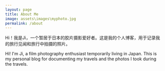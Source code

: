 ```yaml
---
layout: page
title: About Me
image: assets\images\myphoto.jpg
permalink: /about
---
```


Hi！我是Ji，一个暂居于日本的胶片摄影爱好者。这是我的个人博客，用于记录我的旅行见闻和旅行中拍摄的照片。

Hi! I'm Ji, a film photography enthusiast temporarily living in Japan. This is my personal blog for documenting my travels and the photos I took during the travels.